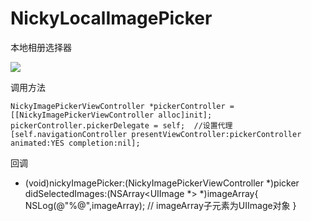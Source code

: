# NickyLocalImagePicker
本地相册选择器
<br>

<img src="http://images2015.cnblogs.com/blog/746201/201512/746201-20151230175347432-1548318696.gif" />
<br>

调用方法

    NickyImagePickerViewController *pickerController = [[NickyImagePickerViewController alloc]init];
    pickerController.pickerDelegate = self;  //设置代理
    [self.navigationController presentViewController:pickerController animated:YES completion:nil];
回调

- (void)nickyImagePicker:(NickyImagePickerViewController *)picker didSelectedImages:(NSArray<UIImage *> *)imageArray{
    NSLog(@"%@",imageArray);    // imageArray子元素为UIImage对象
}

